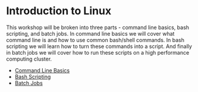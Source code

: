 # Introduction to Linux

This workshop will be broken into three parts - command line basics, bash scripting, and batch jobs. In command line basics we will cover what command line is and how to use common bash/shell commands. In bash scripting we will learn how to turn these commands into a script. And finally in batch jobs we will cover how to run these scripts on a high performance computing cluster. 

* [Command Line Basics](commandLineBasics/commandLineBasics.md)
* [Bash Scripting](bashScripting/bashScripting.md)
* [Batch Jobs](batchJobs/batchJobs.md)
